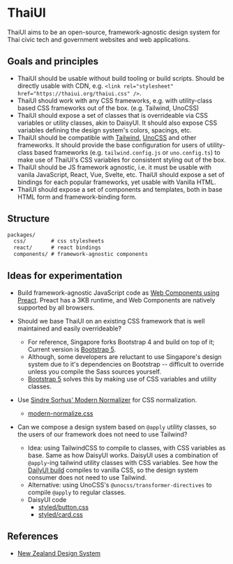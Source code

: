 # ThaiUI

ThaiUI aims to be an open-source, framework-agnostic design system for Thai civic tech and government websites and web applications.

## Goals and principles

- ThaiUI should be usable without build tooling or build scripts. Should be directly usable with CDN, e.g. `<link rel="stylesheet" href="https://thaiui.org/thaiui.css" />`.
- ThaiUI should work with any CSS frameworks, e.g. with utility-class based CSS frameworks out of the box. (e.g. Tailwind, UnoCSS)
- ThaiUI should expose a set of classes that is overrideable via CSS variables or utility classes, akin to DaisyUI. It should also expose CSS variables defining the design system's colors, spacings, etc.
- ThaiUI should be compatible with [Tailwind](https://tailwindcss.org), [UnoCSS](https://unocss.dev) and other frameworks. It should provide the base configuration for users of utility-class based frameworks (e.g. `tailwind.config.js` or `uno.config.ts`) to make use of ThaiUI's CSS variables for consistent styling out of the box.
- ThaiUI should be JS framework agnostic, i.e. it must be usable with vanila JavaScript, React, Vue, Svelte, etc. ThaiUI should expose a set of bindings for each popular frameworks, yet usable with Vanilla HTML.
- ThaiUI should expose a set of components and templates, both in base HTML form and framework-binding form.

## Structure

```txt
packages/
  css/        # css stylesheets
  react/      # react bindings
  components/ # framework-agnostic components
```

## Ideas for experimentation

- Build framework-agnostic JavaScript code as [Web Components using Preact](https://preactjs.com/guide/v10/web-components). Preact has a 3KB runtime, and Web Components are natively supported by all browsers.

- Should we base ThaiUI on an existing CSS framework that is well maintained and easily overrideable?
  - For reference, Singapore forks Bootstrap 4 and build on top of it; Current version is [Bootstrap 5](https://getbootstrap.com).
  - Although, some developers are reluctant to use Singapore's design system due to it's dependencies on Bootstrap -- difficult to override unless you compile the Sass sources yourself.
  - [Bootstrap 5](https://getbootstrap.com) solves this by making use of CSS variables and utility classes.
- Use [Sindre Sorhus' Modern Normalizer](https://github.com/sindresorhus/modern-normalize) for CSS normalization.
  - [modern-normalize.css](https://github.com/sindresorhus/modern-normalize/blob/main/modern-normalize.css)
- Can we compose a design system based on `@apply` utility classes, so the users of our framework does not need to use Tailwind?
  - Idea: using TailwindCSS to compile to classes, with CSS variables as base. Same as how DaisyUI works. DaisyUI uses a combination of `@apply`-ing tailwind utility classes with CSS variables. See how the [DailyUI build](https://cdnjs.cloudflare.com/ajax/libs/daisyui/3.5.1/styled.css) compiles to vanilla CSS, so the design system consumer does not need to use Tailwind.
  - Alternative: using UnoCSS's `@unocss/transformer-directives` to compile `@apply` to regular classes.
  - DaisyUI code
    - [styled/button.css](https://github.com/saadeghi/daisyui/blob/master/src/components/styled/button.css)
    - [styled/card.css](https://github.com/saadeghi/daisyui/blob/master/src/components/styled/card.css)

## References

- [New Zealand Design System](https://design-system-alpha.digital.govt.nz/components/FlexGrid)
